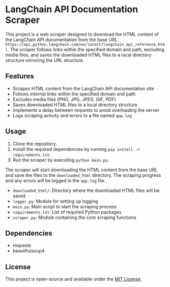 # LangChain API Documentation Scraper

This project is a web scraper designed to download the HTML content of the LangChain API documentation from the base URL `https://api.python.langchain.com/en/latest/langchain_api_reference.html`. The scraper follows links within the specified domain and path, excluding media files, and saves the downloaded HTML files to a local directory structure mirroring the URL structure.

## Features

- Scrapes HTML content from the LangChain API documentation site
- Follows internal links within the specified domain and path
- Excludes media files (PNG, JPG, JPEG, GIF, PDF)
- Saves downloaded HTML files to a local directory structure
- Implements a delay between requests to avoid overloading the server
- Logs scraping activity and errors to a file named `app.log`

## Usage

1. Clone the repository.
2. Install the required dependencies by running `pip install -r requirements.txt`.
3. Run the scraper by executing `python main.py`.

The scraper will start downloading the HTML content from the base URL and save the files to the `downloaded_html` directory. The scraping progress and any errors will be logged in the `app.log` file.

- `downloaded_html/`: Directory where the downloaded HTML files will be saved
- `logger.py`: Module for setting up logging
- `main.py`: Main script to start the scraping process
- `requirements.txt`: List of required Python packages
- `scraper.py`: Module containing the core scraping functions

## Dependencies

- requests
- beautifulsoup4

## License

This project is open-source and available under the [MIT License](LICENSE).